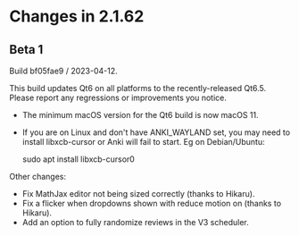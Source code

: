 # Changes in 2.1.62

## Beta 1

Build bf05fae9 / 2023-04-12.

This build updates Qt6 on all platforms to the recently-released Qt6.5. Please
report any regressions or improvements you notice.

- The minimum macOS version for the Qt6 build is now macOS 11.
- If you are on Linux and don't have ANKI_WAYLAND set, you may need to install
  libxcb-cursor or Anki will fail to start. Eg on Debian/Ubuntu:

  sudo apt install libxcb-cursor0

Other changes:

- Fix MathJax editor not being sized correctly (thanks to Hikaru).
- Fix a flicker when dropdowns shown with reduce motion on (thanks to Hikaru).
- Add an option to fully randomize reviews in the V3 scheduler.
